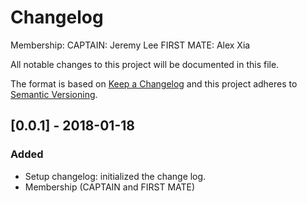 # Changelog
Membership:
CAPTAIN: Jeremy Lee
FIRST MATE: Alex Xia

All notable changes to this project will be documented in this file.

The format is based on [Keep a Changelog](http://keepachangelog.com/en/1.0.0/)
and this project adheres to [Semantic Versioning](http://semver.org/spec/v2.0.0.html).

## [0.0.1] - 2018-01-18
### Added
- Setup changelog: initialized the change log.
- Membership (CAPTAIN and FIRST MATE)

